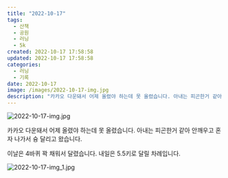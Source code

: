 ```yaml
---
title: "2022-10-17"
tags:
  - 산책
  - 공원
  - 러닝
  - 5k
created: 2022-10-17 17:58:58
updated: 2022-10-17 17:58:58
categories:
  - 러닝
  - 기록
date: 2022-10-17
image: /images/2022-10-17-img.jpg
description: "카카오 다운돼서 어제 올렸야 하는데 못 올렸습니다. 아내는 피곤한거 같아 안깨우고 혼자 나가서 슝 달리고 왔습니다. 이날은 4바퀴 꽉 채워서 달렸습니다. 내일은 5.5키로 달릴 차례입니다."
---
```


![2022-10-17-img.jpg](/images/2022-10-17-img.jpg)
 
 

카카오 다운돼서 어제 올렸야 하는데 못 올렸습니다. 아내는 피곤한거 같아 안깨우고 혼자 나가서 슝 달리고 왔습니다. 

이날은 4바퀴 꽉 채워서 달렸습니다. 내일은 5.5키로 달릴 차례입니다.

 
 ![2022-10-17-img_1.jpg](/images/2022-10-17-img_1.jpg)
